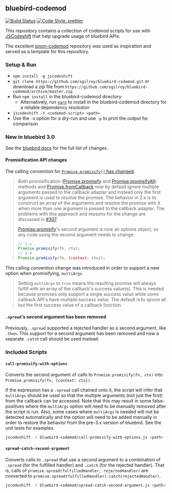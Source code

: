 ## bluebird-codemod

[![Build Status](https://img.shields.io/travis/sgilroy/bluebird-codemod.svg?style=flat-square)](https://travis-ci.org/sgilroy/bluebird-codemod) [![Code Style: prettier](https://img.shields.io/badge/code_style-prettier-ff69b4.svg?style=flat-square)](https://github.com/prettier/prettier)

This repository contains a collection of codemod scripts for use with
[JSCodeshift](https://github.com/facebook/jscodeshift) that help upgrade usage of bluebird APIs.

The excellent [sinon-codemod](https://github.com/hurrymaplelad/sinon-codemod) repository was used as inspiration and served as a template for this repository.

### Setup & Run

* `npm install -g jscodeshift`
* `git clone https://github.com/sgilroy/bluebird-codemod.git` or download a zip file
  from `https://github.com/sgilroy/bluebird-codemod/archive/master.zip`
* Run `npm install` in the bluebird-codemod directory
  * Alternatively, run [`yarn`](https://yarnpkg.com/) to install in the
    bluebird-codemod directory for a reliable dependency resolution
* `jscodeshift -t <codemod-script> <path>`
* Use the `-d` option for a dry-run and use `-p` to print the output
  for comparison

### New in bluebird 3.0

See the [bluebird docs](http://bluebirdjs.com/docs/new-in-bluebird-3.html) for the full list of changes.

#### Promisification API changes

The calling convention for [`Promise.promisify()` has changed](http://bluebirdjs.com/docs/new-in-bluebird-3.html#promisification-api-changes).

>Both promisification \([Promise.promisify](.) and [Promise.promisifyAll](.)\) methods and [Promise.fromCallback](.) now by default ignore multiple arguments passed to the callback adapter and instead only the first argument is used to resolve the promise. The behavior in 2.x is to construct an array of the arguments and resolve the promise with it when more than one argument is passed to the callback adapter. The problems with this approach and reasons for the change are discussed in [#307](.).
>
>[Promise.promisify](.)'s second argument is now an options object, so any code using the second argument needs to change:
>
>```js
>// 2.x
>Promise.promisify(fn, ctx);
>// 3.0
>Promise.promisify(fn, {context: ctx});
>```

This calling convention change was introduced in order to support a new option when promisifying, `multiArgs`.
>Setting `multiArgs` to `true` means the resulting promise will always fulfill with an array of the callback's success value(s). This is needed because promises only support a single success value while some callback API's have multiple success value. The default is to ignore all but the first success value of a callback function.

#### `.spread`'s second argument has been removed

Previously, `.spread` supported a rejected handler as a second argument, like `.then`. This support for a second
argument has been removed and now a separate `.catch` call should be used instead.

### Included Scripts

#### `call-promisify-with-options`

Converts the second argument of calls to `Promise.promisify(fn, ctx)` into `Promise.promisify(fn, {context: ctx})`.

If the expression has a `.spread` call chained onto it, the script will infer that `multiArgs` should be used so that
the multiple arguments (not just the first) from the callback can be accessed. Note that this may result in some
false-positives where the `multiArgs` option will need to be manually removed after the script is run. Also, some cases
where `multiArgs` is needed will not be detected automatically and the option will need to be added manually in order
to restore the behavior from the pre-3.x version of bluebird. See the unit tests for examples.

```sh
jscodeshift -t bluebird-codemod/call-promisify-with-options.js <path>
```

#### `spread-catch-second-argument`

Converts calls to `.spread` that use a second argument to a combination of `.spread` (for the fulfilled handler) and
`.catch` (for the rejected handler). That is, calls of `promise.spread(fulfilledHandler, rejectedHandler)` are converted to
`promise.spread(fulfilledHandler).catch(rejectedHandler)`.

```sh
jscodeshift -t bluebird-codemod/spread-catch-second-argument.js <path>
```
